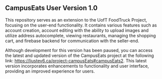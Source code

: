 ## CampusEats User Version 1.0

This repository serves as an extension to the UofT FoodTruck Project, focusing on the user-end functionality. It contains various features such as account creation, account editing with the ability to upload images and utilize address autocomplete, viewing restaurants, managing the shopping cart, and firebase backend for communication with the seller-end.

Although development for this version has been paused, you can access the latest and updated version of the CampusEats project at the following link: https://liustev6.ca/project-campusEats#campusEats2. This latest version incorporates enhancements to functionality and user interface, providing an improved experience for users.
